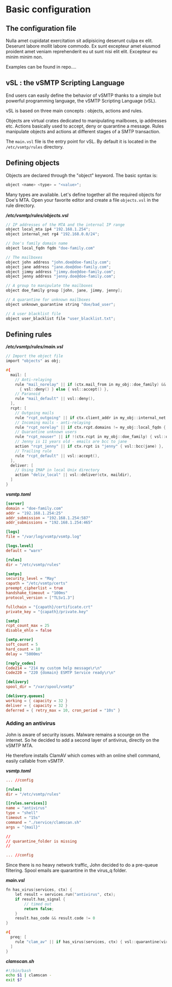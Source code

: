 # Basic configuration

## The configuration file

Nulla amet cupidatat exercitation sit adipisicing deserunt culpa ex elit. Deserunt labore mollit labore commodo. Ex sunt excepteur amet eiusmod proident amet veniam reprehenderit eu ut sunt nisi elit elit. Excepteur eu minim minim non.



Examples can be found in repo....



## vSL : the vSMTP Scripting Language

End users can easily define the behavior of vSMTP thanks to a simple but powerful programming language, the vSMTP Scripting Language (vSL).

vSL is based on three main concepts : objects, actions and rules.

Objects are virtual crates dedicated to manipulating mailboxes, ip addresses etc.
Actions basically used to accept, deny or quarantine a message.
Rules manipulate objects and actions at different stages of a SMTP transaction.

The `main.vsl` file is the entry point for vSL. By default it is located in the `/etc/vsmtp/rules` directory.

## Defining objects

Objects are declared through the "object" keyword. The basic syntax is:

```c
object <name> <type> = "<value>";
```

Many types are available. Let's define together all the required objects for Doe's MTA.
Open your favorite editor and create a file `objects.vsl` in the rule directory.

___/etc/vsmtp/rules/objects.vsl___

```c
// IP addresses of the MTA and the internal IP range
object local_mta ip4 "192.168.1.254";
object internal_net rg4 "192.168.0.0/24";

// Doe's family domain name
object local_fqdn fqdn "doe-family.com"

// The mailboxes
object john address "john.doe@doe-family.com";
object jane address "jane.doe@doe-family.com";
object jimmy address "jimmy.doe@doe-family.com";
object jenny address "jenny.doe@doe-family.com";

// A group to manipulate the mailboxes
object doe_family group [john, jane, jimmy, jenny];

// A quarantine for unknown mailboxes
object unknown_quarantine string "doe/bad_user";

// A user blacklist file
object user_blacklist file "user_blacklist.txt";
```

## Defining rules

___/etc/vsmtp/rules/main.vsl___

```c
// Import the object file
import "objects" as obj;

#{
  mail: [
    // Anti-relaying 
    rule "mail_norelay" || if (ctx.mail_from in my_obj::doe_family) && !(ctx.client_addr in my_obj::internal_net) 
      { vsl::deny() } else { vsl::accept() },
    // Paranoid
    rule "mail_default" || vsl::deny(), 
  ],
  rcpt: [
    // Outgoing mails
    rule "rcpt_outgoing" || if ctx.client_addr in my_obj::internal_net { vsl::accept() } else { vsl::next() },
    // Incoming mails - anti-relaying 
    rule "rcpt_norelay" || if ctx.rcpt.domains != my_obj::local_fqdn { vsl::deny() } else { vsl::next() },
    // Quarantine unknown users
    rule "rcpt_nouser" || if !(ctx.rcpt in my_obj::doe_family) { vsl::quarantine(user_quarantine) }, 
    // Jenny is 11 years old - emails are bcc to jane
    action "rcpt_jenny" || if ctx.rcpt is "jenny" { vsl::bcc(jane) },
    // Trailing rule 
    rule "rcpt_default" || vsl::accept(),
  ],
  deliver: [
    // Using IMAP in local Unix directory
    action "deliv_local" || vsl::deliver(ctx, maildir),
  ]
}
```

___vsmtp.toml___

```toml
[server]
domain = "doe-family.com"
addr = "192.168.1.254:25"
addr_submission = "192.168.1.254:587"
addr_submissions = "192.168.1.254:465"

[logs]
file = "/var/log/vsmtp/vsmtp.log"

[logs.level]
default = "warn"

[rules]
dir = "/etc/vsmtp/rules"

[smtps]
security_level = "May"
capath = "/etc/vsmtp/certs"
preempt_cipherlist = true
handshake_timeout = "100ms"
protocol_version = ["TLSv1.3"]

fullchain = "{capath}/certificate.crt"
private_key = "{capath}/private.key"

[smtp]
rcpt_count_max = 25
disable_ehlo = false

[smtp.error]
soft_count = 5
hard_count = 10
delay = "5000ms"

[reply_codes]
Code214 = "214 my custom help message\r\n"
Code220 = "220 {domain} ESMTP Service ready\r\n"

[delivery]
spool_dir = "/var/spool/vsmtp"

[delivery.queues]
working = { capacity = 32 }
deliver = { capacity = 32 }
deferred = { retry_max = 10, cron_period = "10s" }
```

### Adding an antivirus

John is aware of security issues. Malware remains a scourge on the internet.
So he decided to add a second layer of antivirus, directly on the vSMTP MTA.

He therefore installs ClamAV which comes with an online shell command, easily callable from vSMTP.

___vsmtp.toml___

```toml
... //config 

[rules]
dir = "/etc/vsmtp/rules"

[[rules.services]]
name = "antivirus"
type = "shell"
timeout = "15s"
command = "./service/clamscan.sh"
args = "{mail}"

//
// quarantine_folder is missing
//

... //config 
```

Since there is no heavy network traffic, John decided to do a pre-queue filtering.
Spool emails are quarantine in the virus_q folder.

___main.vsl___

```c
fn has_virus(services, ctx) {
    let result = services.run("antivirus", ctx);
    if result.has_signal {
        // timed out
        return false;
    }
    result.has_code && result.code != 0
}

#{
  preq: [
    rule "clam_av" || if has_virus(services, ctx) { vsl::quarantine(virus_q) } else { vsl::accept() } 
  ]
}
```

___clamscan.sh___

```bash
#!/bin/bash
echo $1 | clamscan -
exit $?
```
